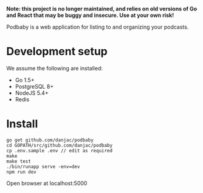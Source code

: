 **Note: this project is no longer maintained, and relies on old versions of Go and React that may be buggy and insecure. Use at your own risk!**


Podbaby is a web application for listing to and organizing your podcasts.

Development setup
=================

We assume the following are installed:

- Go 1.5+
- PostgreSQL 8+
- NodeJS 5.4+
- Redis 

Install
=======

```
go get github.com/danjac/podbaby
cd GOPATH/src/github.com/danjac/podbaby
cp .env.sample .env // edit as required
make
make test
./bin/runapp serve -env=dev 
npm run dev
```

Open browser at localhost:5000


